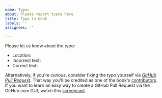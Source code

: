 ```yaml
---
name: Typos
about: Please report typos here
title: Typo in book
labels: ''
assignees: ''

---
```


Please let us know about the typo:

* Location: 
* Incorrect text: 
* Correct text:

Alternatively, if you're curious, consider fixing the typo yourself via [_GitHub Pull Request_](). That way you'll be credited as one of the book's [contributors](https://github.com/moderndive/ModernDive_book/graphs/contributors). If you want to learn an easy way to create a GitHub Pull Request via the GitHub.com GUI, watch this [screencast](https://www.loom.com/share/29d994e9beff4de7b6a3ca8b14b6464a).
